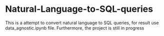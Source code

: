 # Natural-Language-to-SQL-queries
This is a attempt to convert natural language to SQL queries, for result use data_agnostic.ipynb file. Furthermore, the project is still in progress
